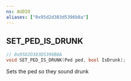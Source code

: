 ```yaml
---
ns: AUDIO
aliases: ["0x95d2d383d5396b8a"]
---
```

## SET_PED_IS_DRUNK

```c
// 0x95D2D383D5396B8A
void SET_PED_IS_DRUNK(Ped ped, bool IsDrunk);
```

Sets the ped so they sound drunk

